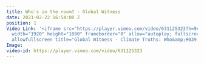```yaml
---
title: Who's in the room? - Global Witness
date: 2021-02-22 16:54:00 Z
position: 1
Video Link: '<iframe src="https://player.vimeo.com/video/631125323?h=9e8646e13c&amp;badge=0&amp;autopause=0&amp;player_id=0&amp;app_id=58479"
  width="1920" height="1080" frameborder="0" allow="autoplay; fullscreen; picture-in-picture"
  allowfullscreen title="Global Witness - Climate Truths: Who&amp;#039;s in the room?"></iframe>'
Image: 
video-id: https://player.vimeo.com/video/631125323
---
```


